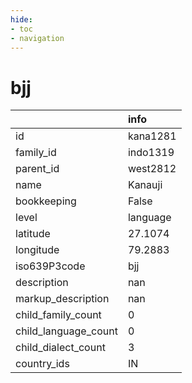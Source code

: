 ```yaml
---
hide:
- toc
- navigation
---
```

# bjj
|                      | info     |
|:---------------------|:---------|
| id                   | kana1281 |
| family_id            | indo1319 |
| parent_id            | west2812 |
| name                 | Kanauji  |
| bookkeeping          | False    |
| level                | language |
| latitude             | 27.1074  |
| longitude            | 79.2883  |
| iso639P3code         | bjj      |
| description          | nan      |
| markup_description   | nan      |
| child_family_count   | 0        |
| child_language_count | 0        |
| child_dialect_count  | 3        |
| country_ids          | IN       |